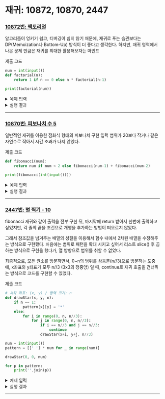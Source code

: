 # 재귀: 10872, 10870, 2447

### [10872번: 팩토리얼](https://www.acmicpc.net/problem/10872)

알고리즘이 엉키기 쉽고, 디버깅이 쉽지 않기 때문에,
재귀로 푸는 습관보다는 DP(Memoization나 Bottom-Up) 방식이 더 좋다고 생각한다. 하지만, 재귀 영역에서 나온 문제 만큼은 재귀를 최대한 활용해보자는 마인드

제출 코드
```py
num = int(input())
def factorial(n):
    return 1 if n == 0 else n * factorial(n-1)

print(factorial(num))
```

<details>
<p>
    <summary>예제 입력</summary>

```py
10
```
</p>
</details>
<details>
<p>
    <summary>실행 결과</summary>

```py
3628800
```
</p>
</details>

---

### [10870번: 피보나치 수 5](https://www.acmicpc.net/problem/10870)

일반적인 재귀를 이용한 점화식 형태의 피보나치 구현
입력 범위가 20보다 작거나 같은 자연수로 작아서 시간 초과가 나지 않았다.

제출 코드
```py
def fibonacci(num):
    return num if num < 2 else fibonacci(num-1) + fibonacci(num-2)

print(fibonacci(int(input())))
```

<details>
<p>
    <summary>예제 입력</summary>

```py
10
```
</p>
</details>
<details>
<p>
    <summary>실행 결과</summary>

```py
55
```
</p>
</details>

---

### [2447번: 별 찍기 - 10](https://www.acmicpc.net/problem/2447)

fibonacci 재귀와 같이 출력을 전부 구한 뒤, 마지막에 return 받아서 한번에 출력하고 싶었지만, 각 줄의 끝을 조건으로 개행을 추가하는 방법이 떠오르지 않았다.

그래서 참조값을 넘겨주는 배열의 성질을 이용해서 함수 내에서 2차원 배열을 수정해주는 방식으로 구현했다. 처음에는 범위로 패턴을 확대 시키고 싶어서 리스트 slice() 후 곱하는 방식으로 구현을 했다가, 열 방향으로 범위를 취할 수 없었다.

최종적으로, 모든 원소를 방문하면서, 0~n의 범위를 삼등분(n//3)으로 방문하는 도중에,
x좌표와 y좌표가 모두 n//3 (3x3의 정중앙) 일 때, continue로 재귀 호출을 건너뛰는 방식으로 코드를 구현할 수 있었다.

제출 코드
```py
# 시작 좌표: (x, y) / 영역 크기: n
def drawStar(x, y, n):
    if n == 1:
        pattern[x][y] = '*'
    else:
        for i in range(0, n, n//3):
            for j in range(0, n, n//3):
                if i == n//3 and j == n//3:
                    continue
                drawStar(x+i, y+j, n//3)

num = int(input())
pattern = [[' '] * num for _ in range(num)]

drawStar(0, 0, num)

for p in pattern:
    print(''.join(p))
```

<details>
<p>
    <summary>예제 입력</summary>

```py
27
```
</p>
</details>
<details>
<p>
    <summary>실행 결과</summary>

```py
***************************
* ** ** ** ** ** ** ** ** *
***************************
***   ******   ******   ***
* *   * ** *   * ** *   * *
***   ******   ******   ***
***************************
* ** ** ** ** ** ** ** ** *
***************************
*********         *********
* ** ** *         * ** ** *
*********         *********
***   ***         ***   ***
* *   * *         * *   * *
***   ***         ***   ***
*********         *********
* ** ** *         * ** ** *
*********         *********
***************************
* ** ** ** ** ** ** ** ** *
***************************
***   ******   ******   ***
* *   * ** *   * ** *   * *
***   ******   ******   ***
***************************
* ** ** ** ** ** ** ** ** *
***************************
```
</p>
</details>

---
